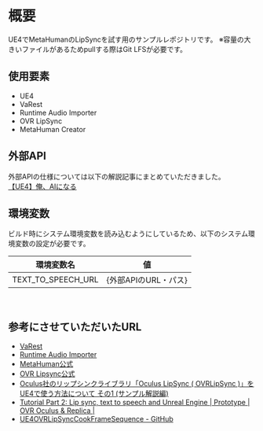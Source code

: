 # 概要

UE4でMetaHumanのLipSyncを試す用のサンプルレポジトリです。
※容量の大きいファイルがあるためpullする際はGit LFSが必要です。

## 使用要素
- UE4
- VaRest
- Runtime Audio Importer
- OVR LipSync
- MetaHuman Creator

## 外部API
外部APIの仕様については以下の解説記事にまとめていただきました。
<br>
[【UE4】俺、AIになる](https://qiita.com/Miyayan/items/a038bd4bd0384fdd334c#azure-text-to-speech)

## 環境変数
ビルド時にシステム環境変数を読み込むようにしているため、以下のシステム環境変数の設定が必要です。

| 環境変数名  | 値 |
| ------------- | ------------- |
| TEXT_TO_SPEECH_URL  | {外部APIのURL・パス} |

<br>

## 参考にさせていただいたURL
- [VaRest](https://github.com/ufna/VaRest)
- [Runtime Audio Importer](https://github.com/gtreshchev/RuntimeAudioImporter)
- [MetaHuman公式](https://www.unrealengine.com/ja/metahuman)
- [OVR Lipsync公式](https://developer.oculus.com/documentation/unreal/audio-ovrlipsync-unreal/?locale=ja_JP)
- [Oculus社のリップシンクライブラリ「Oculus LipSync ( OVRLipSync )」をUE4で使う方法について その1 (サンプル解説編)](https://pafuhana1213.hatenablog.com/entry/2018/11/17/002935)
- [Tutorial Part 2: Lip sync, text to speech and Unreal Engine | Prototype | OVR Oculus & Replica |](https://www.youtube.com/watch?v=SBMzammddHw)
- [UE4OVRLipSyncCookFrameSequence - GitHub](https://github.com/IlgarLunin/UE4OVRLipSyncCookFrameSequence)
